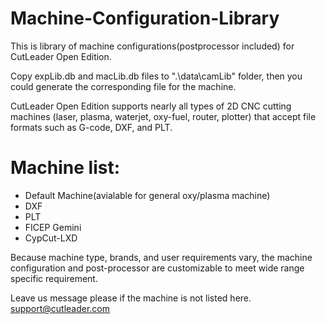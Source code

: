# Machine-Configuration-Library
This is library of machine configurations(postprocessor included) for CutLeader Open Edition.

Copy expLib.db and macLib.db files to ".\data\camLib\" folder, then you could generate the corresponding file for the machine. 

CutLeader Open Edition supports nearly all types of 2D CNC cutting machines (laser, plasma, waterjet, oxy-fuel, router, plotter) that accept file formats such as G-code, DXF, and PLT.

# Machine list:
- Default Machine(avialable for general oxy/plasma machine)
- DXF
- PLT
- FICEP Gemini
- CypCut-LXD

Because machine type, brands, and user requirements vary, the machine configuration and post-processor are customizable to meet wide range specific requirement.

Leave us message please if the machine is not listed here. support@cutleader.com


